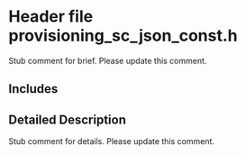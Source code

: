 # Header file provisioning_sc_json_const.h 

Stub comment for brief. Please update this comment.

## Includes

## Detailed Description

Stub comment for details. Please update this comment.

